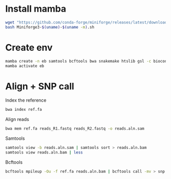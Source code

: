 # Install mamba

```bash
wget "https://github.com/conda-forge/miniforge/releases/latest/download/Miniforge3-$(uname)-$(uname -m).sh"
bash Miniforge3-$(uname)-$(uname -m).sh
```

# Create env

```bash
mamba create -n eb samtools bcftools bwa snakemake htslib gsl -c bioconda -c conda-forge
mamba activate eb
```

# Align + SNP call

Index the reference

```bash
bwa index ref.fa
```

Align reads

```bash
bwa mem ref.fa reads_R1.fastq reads_R2.fastq -o reads.aln.sam
```

Samtools

```bash
samtools view -b reads.aln.sam | samtools sort > reads.aln.bam
samtools view reads.aln.bam | less
```

Bcftools

```bash
bcftools mpileup -Ou -f ref.fa reads.aln.bam | bcftools call -mv > snp.call.vcf
```
